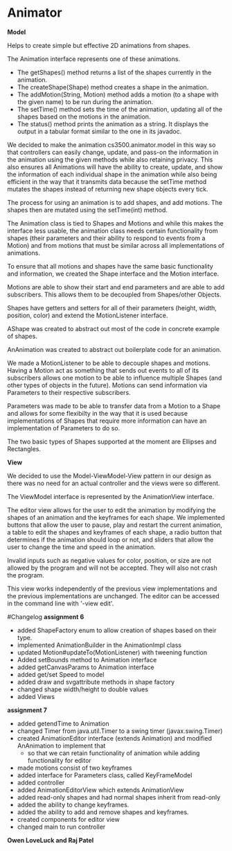 # Animator

<b>Model</b>

Helps to create simple but effective 2D animations from shapes.

The Animation interface represents one of these animations.

- The getShapes() method returns a list of the shapes currently in the animation.
- The createShape(Shape) method creates a shape in the animation.
- The addMotion(String, Motion) method adds a motion (to a shape with the given name) to be run 
during the animation.
- The setTime() method sets the time of the animation, updating all of the shapes based on the
motions in the animation.
- The status() method prints the animation as a string. It displays the output in a tabular format
similar to the one in its javadoc.

We decided to make the animation cs3500.animator.model in this way so that controllers can easily change, update, 
and pass-on the information in the animation using the given methods while also retaining privacy.
This also ensures all Animations will have the ability to create, update, and show the information 
of each individual shape in the animation while also being efficient in the way that it transmits 
data because the setTime method mutates the shapes instead of returning new shape objects every 
tick. 

The process for using an animation is to add shapes, and add motions. The shapes then are mutated
using the setTime(int) method.

The Animation class is tied to Shapes and Motions and while this makes the interface less 
usable, the animation class needs certain functionality from shapes (their parameters and their 
ability to respond to events from a Motion) and from motions that must be similar across all
implementations of animations.  

To ensure that all motions and shapes have the same basic functionality and information,
we created the Shape interface and the Motion interface. 

Motions are able to show their start and end parameters and are able to add subscribers. This allows
them to be decoupled from Shapes/other Objects.

Shapes have getters and setters for all of their parameters (height, width, position, color) and
extend the MotionListener interface. 

AShape was created to abstract out most of the code in concrete example of shapes.

AnAnimation was created to abstract out boilerplate code for an animation.

We made a MotionListener to be able to decouple shapes and motions. Having a Motion act as something 
that sends out events to all of its subscribers allows one motion to be able to influence multiple 
Shapes (and other types of objects in the future). Motions can send information via Parameters to
their respective subscribers.

Parameters was made to be able to transfer data from a Motion to a Shape and allows for some
flexibilty in the way that it is used because implementations of Shapes that require more 
information can have an implementation of Parameters to do so.

The two basic types of Shapes supported at the moment are Ellipses and Rectangles.

<b>View</b>

We decided to use the Model-ViewModel-View pattern in our design as there was no need for an actual
controller and the views were so different.

The ViewModel interface is represented by the AnimationView interface. 

The editor view allows for the user to edit the animation by modifying the shapes of an animation 
and the keyframes for each shape. We implemented buttons that allow the user to pause, play and 
restart the current animation, a table to edit the shapes and keyframes of each shape, a radio 
button that determines if the animation should loop or not, and sliders that allow the user to 
change the time and speed in the animation. 

Invalid inputs such as negative values for color, position, or size are not allowed by the program
and will not be accepted. They will also not crash the program.

This view works independently of the previous view implementations and the previous implementations 
are unchanged. The editor can be accessed in the command line with '-view edit'.


#Changelog
<b>assignment 6</b>
- added ShapeFactory enum to allow creation of shapes based on their type.
- implemented AnimationBuilder in the AnimationImpl class
- updated Motion#updateTo(MotionListener) with tweening function
- Added setBounds method to Animation interface
- added getCanvasParams to Animation interface
- added get/set Speed to model
- added draw and svgattribute methods in shape factory
- changed shape width/height to double values
- added Views

<b>assignment 7</b>
- added getendTime to Animation
- changed Timer from java.util.Timer to a swing timer (javax.swing.Timer)
- created AnimationEditor interface (extends Animation) and modified AnAnimation to implement that
    - so that we can retain functionality of animation while adding functionality for editor
- made motions consist of two keyframes
- added interface for Parameters class, called KeyFrameModel
- added controller
- added AnimationEditorView which extends AnimationView
- added read-only shapes and had normal shapes inherit from read-only
- added the ability to change keyframes.
- added the ability to add and remove shapes and keyframes.
- created components for editor view
- changed main to run controller

<b>
Owen LoveLuck and Raj Patel
</b>